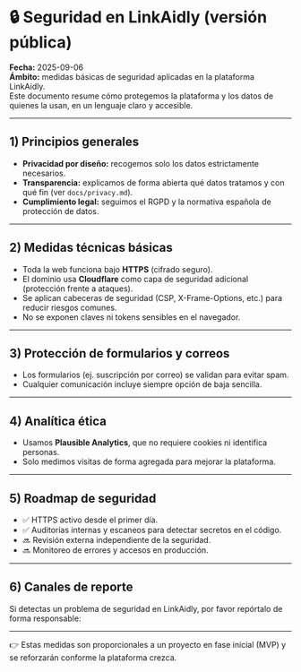 
# 🔒 Seguridad en LinkAidly (versión pública)

**Fecha:** 2025-09-06  
**Ámbito:** medidas básicas de seguridad aplicadas en la plataforma LinkAidly.  
Este documento resume cómo protegemos la plataforma y los datos de quienes la usan, en un lenguaje claro y accesible.

---

## 1) Principios generales
- **Privacidad por diseño:** recogemos solo los datos estrictamente necesarios.  
- **Transparencia:** explicamos de forma abierta qué datos tratamos y con qué fin (ver `docs/privacy.md`).  
- **Cumplimiento legal:** seguimos el RGPD y la normativa española de protección de datos.  

---

## 2) Medidas técnicas básicas
- Toda la web funciona bajo **HTTPS** (cifrado seguro).  
- El dominio usa **Cloudflare** como capa de seguridad adicional (protección frente a ataques).  
- Se aplican cabeceras de seguridad (CSP, X-Frame-Options, etc.) para reducir riesgos comunes.  
- No se exponen claves ni tokens sensibles en el navegador.  

---

## 3) Protección de formularios y correos
- Los formularios (ej. suscripción por correo) se validan para evitar spam.  
- Cualquier comunicación incluye siempre opción de baja sencilla.  

---

## 4) Analítica ética
- Usamos **Plausible Analytics**, que no requiere cookies ni identifica personas.  
- Solo medimos visitas de forma agregada para mejorar la plataforma.  

---

## 5) Roadmap de seguridad
- ✅ HTTPS activo desde el primer día.  
- ✅ Auditorías internas y escaneos para detectar secretos en el código.  
- 🔜 Revisión externa independiente de la seguridad.  
- 🔜 Monitoreo de errores y accesos en producción.  

---

## 6) Canales de reporte
Si detectas un problema de seguridad en LinkAidly, por favor repórtalo de forma responsable:  

---

👉 Estas medidas son proporcionales a un proyecto en fase inicial (MVP) y se reforzarán conforme la plataforma crezca.
